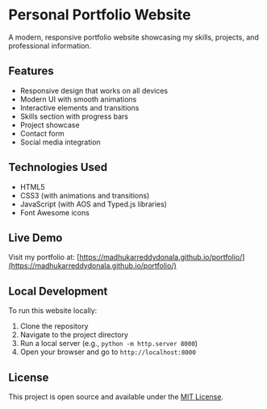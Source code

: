 # Personal Portfolio Website

A modern, responsive portfolio website showcasing my skills, projects, and professional information.

## Features

- Responsive design that works on all devices
- Modern UI with smooth animations
- Interactive elements and transitions
- Skills section with progress bars
- Project showcase
- Contact form
- Social media integration

## Technologies Used

- HTML5
- CSS3 (with animations and transitions)
- JavaScript (with AOS and Typed.js libraries)
- Font Awesome icons

## Live Demo

Visit my portfolio at: [https://madhukarreddydonala.github.io/portfolio/](https://madhukarreddydonala.github.io/portfolio/)

## Local Development

To run this website locally:

1. Clone the repository
2. Navigate to the project directory
3. Run a local server (e.g., `python -m http.server 8000`)
4. Open your browser and go to `http://localhost:8000`

## License

This project is open source and available under the [MIT License](LICENSE). 